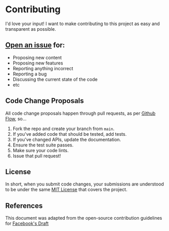 # Contributing
I'd love your input! I want to make contributing to this project as easy and transparent as possible.

## [Open an issue](https://github.com/CS-1030/CS-1030.github.io/issues/new) for:
- Proposing new content
- Proposing new features
- Reporting anything incorrect
- Reporting a bug
- Discussing the current state of the code
- etc

## Code Change Proposals 
All code change proposals happen through pull requests, as per [Github Flow](https://guides.github.com/introduction/flow/index.html), so... 

1. Fork the repo and create your branch from `main`.
2. If you've added code that should be tested, add tests.
3. If you've changed APIs, update the documentation.
4. Ensure the test suite passes.
5. Make sure your code lints.
6. Issue that pull request!

## License
In short, when you submit code changes, your submissions are understood to be under the same [MIT License](http://choosealicense.com/licenses/mit/) that covers the project. 

## References
This document was adapted from the open-source contribution guidelines for [Facebook's Draft](https://github.com/facebook/draft-js/blob/a9316a723f9e918afde44dea68b5f9f39b7d9b00/CONTRIBUTING.md)
